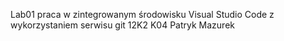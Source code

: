 Lab01 praca w zintegrowanym środowisku Visual Studio Code z wykorzystaniem serwisu git
12K2 K04 Patryk Mazurek 